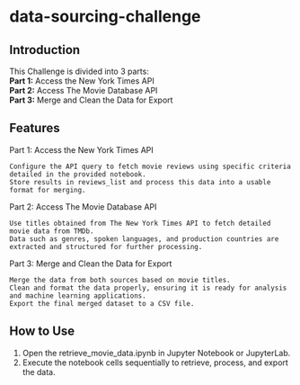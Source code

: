 # data-sourcing-challenge
## Introduction
This Challenge is divided into 3 parts:\
**Part 1:** Access the New York Times API\
**Part 2:** Access The Movie Database API\
**Part 3:** Merge and Clean the Data for Export

## Features
Part 1: Access the New York Times API

    Configure the API query to fetch movie reviews using specific criteria detailed in the provided notebook.
    Store results in reviews_list and process this data into a usable format for merging.
Part 2: Access The Movie Database API

    Use titles obtained from The New York Times API to fetch detailed movie data from TMDb.
    Data such as genres, spoken languages, and production countries are extracted and structured for further processing.
Part 3: Merge and Clean the Data for Export

    Merge the data from both sources based on movie titles.
    Clean and format the data properly, ensuring it is ready for analysis and machine learning applications.
    Export the final merged dataset to a CSV file.
## How to Use
1. Open the retrieve_movie_data.ipynb in Jupyter Notebook or JupyterLab. 
2. Execute the notebook cells sequentially to retrieve, process, and export the data.